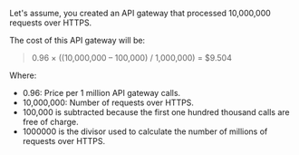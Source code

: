 



Let's assume, you created an API gateway that processed 10,000,000 requests over HTTPS.

The cost of this API gateway will be:

> 0.96 × ((10,000,000 – 100,000) / 1,000,000) = $9.504

Where:
* 0.96: Price per 1 million API gateway calls.
* 10,000,000: Number of requests over HTTPS.
* 100,000 is subtracted because the first one hundred thousand calls are free of charge.
* 1000000 is the divisor used to calculate the number of millions of requests over HTTPS.
